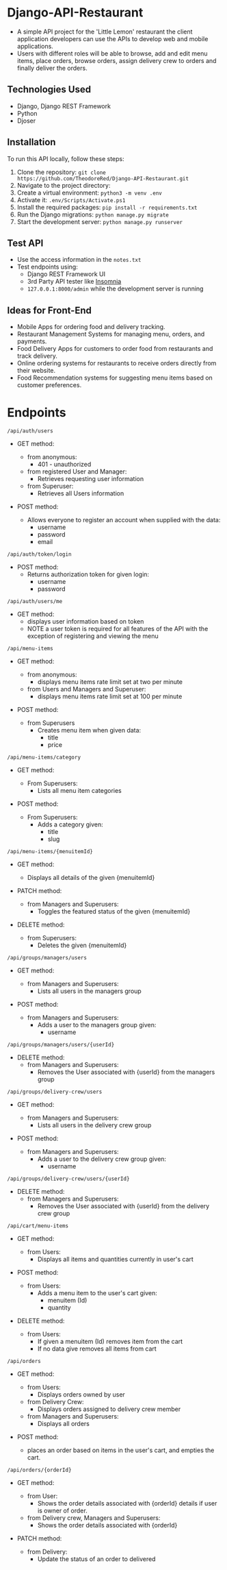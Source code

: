 # Django-API-Restaurant

- A simple API project for the 'Little Lemon' restaurant the client application developers can use the APIs to develop web and mobile applications. 
- Users with different roles will be able to browse, add and edit menu items, place orders, browse orders, assign delivery crew to orders and finally deliver the orders. 

## Technologies Used

- Django, Django REST Framework
- Python
- Djoser

## Installation

To run this API locally, follow these steps:

1. Clone the repository:
   `git clone https://github.com/TheodoreRed/Django-API-Restaurant.git`
2. Navigate to the project directory:
3. Create a virtual environment:
   `python3 -m venv .env`
4.  Activate it:
   `.env/Scripts/Activate.ps1`
5. Install the required packages:
   `pip install -r requirements.txt`
6. Run the Django migrations:
   `python manage.py migrate`
7. Start the development server:
   `python manage.py runserver`

## Test API
- Use the access information in the `notes.txt`
- Test endpoints using:
   - Django REST Framework UI
   - 3rd Party API tester like <a href="https://insomnia.rest/" target="_blank">Insomnia</a>
   - `127.0.0.1:8000/admin` while the development server is running

## Ideas for Front-End
- Mobile Apps for ordering food and delivery tracking.
- Restaurant Management Systems for managing menu, orders, and payments.
- Food Delivery Apps for customers to order food from restaurants and track delivery.
- Online ordering systems for restaurants to receive orders directly from their website.
- Food Recommendation systems for suggesting menu items based on customer preferences.

# Endpoints
`/api/auth/users`

- GET method:
  - from anonymous:
    - 401 - unauthorized
  - from registered User and Manager:
    - Retrieves requesting user information
  - from Superuser:
    - Retrieves all Users information

- POST method:
  - Allows everyone to register an account when supplied with the data:
    - username
    - password
    - email

`/api/auth/token/login`

- POST method:
  - Returns authorization token for given login:
    - username
    - password

`/api/auth/users/me`

- GET method:
  - displays user information based on token
  - NOTE a user token is required for all features of the API with the exception of registering and viewing the menu

`/api/menu-items`

- GET method:
  - from anonymous:
    - displays menu items rate limit set at two per minute
  - from Users and Managers and Superuser:
    - displays menu items rate limit set at 100 per minute

- POST method:
  - from Superusers
    - Creates menu item when given data:
      - title
      - price

`/api/menu-items/category`

- GET method:
  - From Superusers:
    - Lists all menu item categories

- POST method:
  - From Superusers:
    - Adds a category given:
      - title
      - slug

`/api/menu-items/{menuitemId}`

- GET method:
  - Displays all details of the given {menuitemId} 

- PATCH method:
  - from Managers and Superusers:
    - Toggles the featured status of the given {menuitemId}

- DELETE method:
  - from Superusers:
    - Deletes the given {menuitemId}

`/api/groups/managers/users`

- GET method:
  - from Managers and Superusers:
    - Lists all users in the managers group

- POST method:
  - from Managers and Superusers:
    - Adds a user to the managers group given:
      - username

`/api/groups/managers/users/{userId}`

- DELETE method:
  - from Managers and Superusers:
    - Removes the User associated with {userId} from the managers group 

`/api/groups/delivery-crew/users`

- GET method:
  - from Managers and Superusers:
    - Lists all users in the delivery crew group

- POST method:
  - from Managers and Superusers:
    - Adds a user to the delivery crew group given:
      - username

`/api/groups/delivery-crew/users/{userId}`

- DELETE method:
  - from Managers and Superusers:
    - Removes the User associated with {userId} from the delivery crew group

`/api/cart/menu-items`

- GET method:
  - from Users:
    - Displays all items and quantities currently in user's cart

- POST method:
  - from Users:
    - Adds a menu item to the user's cart given:
      - menuitem (Id)
      - quantity

- DELETE method:
  - from Users:
    - If given a menuitem (Id) removes item from the cart
    - If no data give removes all items from cart

`/api/orders`

- GET method:
  - from Users:
    - Displays orders owned by user
  - from Delivery Crew:
    - Displays orders assigned to delivery crew member
  - from Managers and Superusers:
    - Displays all orders

- POST method:
  - places an order based on items in the user's cart, and empties the cart.

`/api/orders/{orderId}`

- GET method:
  - from User:
    - Shows the order details associated with {orderId} details if user is owner of order.
  - from Delivery crew, Managers and Superusers:
    - Shows the order details associated with {orderId}

- PATCH method:
  - from Delivery:
    - Update the status of an order to delivered

